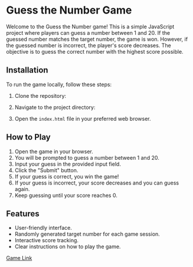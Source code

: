 
# Guess the Number Game

Welcome to the Guess the Number game! This is a simple JavaScript project where players can guess a number between 1 and 20. If the guessed number matches the target number, the game is won. However, if the guessed number is incorrect, the player's score decreases. The objective is to guess the correct number with the highest score possible.

## Installation

To run the game locally, follow these steps:

1. Clone the repository:

2. Navigate to the project directory:

3. Open the `index.html` file in your preferred web browser.

## How to Play

1. Open the game in your browser.
2. You will be prompted to guess a number between 1 and 20.
3. Input your guess in the provided input field.
4. Click the "Submit" button.
5. If your guess is correct, you win the game!
6. If your guess is incorrect, your score decreases and you can guess again.
7. Keep guessing until your score reaches 0.

## Features

- User-friendly interface.
- Randomly generated target number for each game session.
- Interactive score tracking.
- Clear instructions on how to play the game.

[Game Link](https://guessthenumber-by-kiren.netlify.app/)